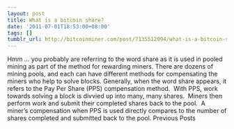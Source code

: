 ```yaml
---
layout: post
title: What is a bitcoin share?
date: '2011-07-01T18:53:00+08:00'
tags: []
tumblr_url: http://bitcoinminer.com/post/7135512094/what-is-a-bitcoin-share
---
```

Hmm … you probably are referring to the word share as it is used in pooled mining as part of the method for rewarding miners.
There are dozens of mining pools, and each can have different methods for compensating the miners who help to solve blocks.
Generally, when the word share appears, it refers to the Pay Per Share (PPS) compensation method.  With PPS, work towards solving a block is divvied up into many, many shares.  Miners then perform work and submit their completed shares back to the pool.  A miner’s compensation when PPS is used directly compares to the number of shares completed and submitted back to the pool.
Previous Posts
